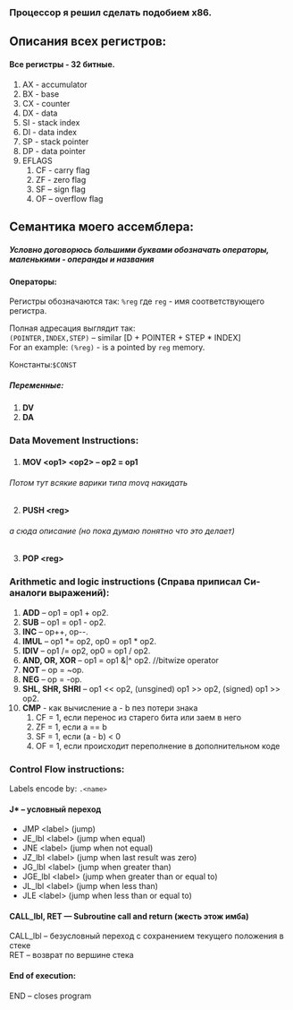 ### Процессор я решил сделать подобием x86.

## Описания всех регистров:
#### Все регистры - 32 битные.
1. AX - accumulator
2. BX - base
3. CX - counter
4. DX - data
5. SI - stack index
6. DI - data index
7. SP - stack pointer
8. DP - data pointer
9. EFLAGS
   1. CF - carry flag
   2. ZF - zero flag
   3. SF – sign flag
   4. OF – overflow flag

## Семантика моего ассемблера:
##### Условно договорюсь большими буквами обозначать операторы, маленькими - операнды и названия

#### Операторы:
Регистры обозначаются так: `%reg` где `reg` - имя соответствующего регистра.

Полная адресация выглядит так:\
`(POINTER,INDEX,STEP)` – similar [D + POINTER + STEP * INDEX]\
For an example:
`(%reg)` - is a pointed by `reg` memory.

Константы:`$CONST`

##### Переменные:
1. **DV <name>**
2. **DA <count> <name>**

### Data Movement Instructions:

1. #### MOV \<op1> \<op2> – op2 = op1
###### Потом тут всякие варики типа movq накидать
2. #### PUSH \<reg>
###### а сюда описание (но пока думаю понятно что это делает)
3. #### POP \<reg>

### Arithmetic and logic instructions (Справа приписал Си-аналоги выражений):

1. **ADD**  – op1 = op1 + op2.
2. **SUB** – op1 = op1 - op2.
3. **INC** – op++, op--.
4. **IMUL** – op1 *= op2, op0 = op1 * op2.
5. **IDIV** – op1 /= op2, op0 = op1 / op2.
6. **AND, OR, XOR** – op1 = op1 &|^ op2. //bitwize operator
7. **NOT** – op = ~op.
8. **NEG** – op = -op.
9. **SHL, SHR, SHRI** – op1 << op2, (unsgined) op1 >> op2, (signed) op1 >> op2.
10. **CMP** - как вычисление a - b пез потери знака
    1. CF = 1, если перенос из старего бита или заем в него
    2. ZF = 1, если a == b
    3. SF = 1, если (a - b) < 0
    4. OF = 1, если происходит переполнение в дополнительном коде

### Control Flow instructions:

Labels encode by: `.<name>`

#### J* – условный переход
* JMP \<label> (jump)
* JE_lbl \<label> (jump when equal)
* JNE \<label> (jump when not equal)
* JZ_lbl \<label> (jump when last result was zero)
* JG_lbl \<label> (jump when greater than)
* JGE_lbl \<label> (jump when greater than or equal to)
* JL_lbl \<label> (jump when less than)
* JLE \<label> (jump when less than or equal to)

#### CALL_lbl, RET — Subroutine call and return (жесть этож имба)
CALL_lbl <label> – безусловный переход с сохранением текущего положения в стеке\
RET – возврат по вершине стека

#### End of execution:
END – closes program

